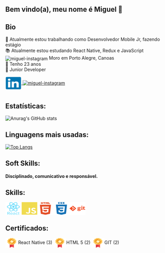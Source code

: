 
## Bem vindo(a), meu nome é Miguel 👋

## Bio
🔭 Atualmente estou trabalhando como Desenvolvedor Mobile Jr, fazendo estágio <br>
📚 Atualmente estou estudando React Native, Redux e JavaScript <br>
<img align="center" alt="miguel-instagram" height="18" width="18" src="https://image.flaticon.com/icons/png/512/197/197386.png">  Moro em Porto Alegre, Canoas <br>
🎈 Tenho 23 anos <br>
🚀 Junior Developer <br>
<p>
<a href="https://www.linkedin.com/in/miguelcorrea7/" target="_blank">
<img align="center" alt="miguel-linkedin" height="40" width="50" src="https://raw.githubusercontent.com/devicons/devicon/master/icons/linkedin/linkedin-original.svg">
</a>
<a href="https://www.instagram.com/miguell_correa/" target="_blank">
<img align="center" alt="miguel-instagram" height="40" width="40" src="https://image.flaticon.com/icons/png/128/1384/1384063.png">
</a>
<p/>
<h1></h1>

## Estatísticas:

![Anurag's GitHub stats](https://github-readme-stats.vercel.app/api?username=OPLART&show_icons=true&theme=radical)

## Linguagens mais usadas:

[![Top Langs](https://github-readme-stats.vercel.app/api/top-langs/?username=OPLART&layout=compact)](https://github.com/OPLART/github-readme-stats)

## Soft Skills:
#### Disciplinado, comunicativo e responsável.

## Skills:
<img align="center" alt="miguel-linkedin" height="40" width="50" style="max-width: 100%;" src="https://raw.githubusercontent.com/devicons/devicon/master/icons/react/react-original-wordmark.svg"><img align="center" alt="miguel-linkedin" height="40" width="50" style="max-width: 100%;" src="https://raw.githubusercontent.com/devicons/devicon/master/icons/javascript/javascript-plain.svg"><img align="center" alt="miguel-linkedin" height="40" width="50" style="max-width: 100%;" src="https://raw.githubusercontent.com/devicons/devicon/master/icons/html5/html5-plain-wordmark.svg"><img align="center" alt="miguel-linkedin" height="40" width="50" style="max-width: 100%;" src="https://raw.githubusercontent.com/devicons/devicon/master/icons/css3/css3-plain-wordmark.svg"><img align="center" alt="miguel-linkedin" height="40" width="50" style="max-width: 100%;" src="https://raw.githubusercontent.com/devicons/devicon/master/icons/git/git-plain-wordmark.svg">

## Certificados:

<p>
<img align="center" alt="Certificado de React Native" height="30" width="40" src="certificate.png">React Native (3)
<img align="center" alt="Certificado de React Native" height="30" width="40" src="certificate.png">HTML 5 (2)
<img align="center" alt="Certificado de React Native" height="30" width="40" src="certificate.png">GIT (2)
</p>



